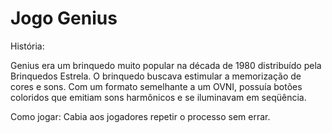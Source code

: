 # Jogo Genius
História:

Genius era um brinquedo muito popular na década de 1980 distribuído pela Brinquedos Estrela. O brinquedo buscava estimular a memorização de cores e sons. 
Com um formato semelhante a um OVNI, possuía botões coloridos que emitiam sons harmônicos e se iluminavam em seqüência.

Como jogar:
Cabia aos jogadores repetir o processo sem errar.
